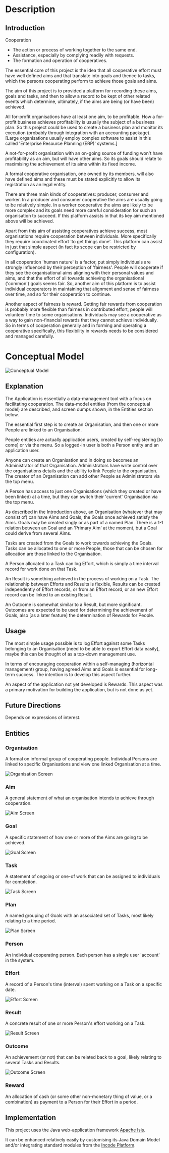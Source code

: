 

# Description

## Introduction

Cooperation

* The action or process of working together to the same end.
* Assistance, especially by complying readily with requests.
* The formation and operation of cooperatives.

The essential core of this project is the idea that all cooperative effort must have well defined aims and that translate into goals and thence to tasks, which the persons cooperating perform to achieve those goals and aims. 

The aim of this project is to provided a platform for recording these aims, goals and tasks, and then to allow a record to be kept of other related events which determine, ultimately, if the aims are being (or have been) achieved.

All for-profit organisations have at least one aim, to be profitable. How a for-profit business achieves profitability is usually the subject of a business plan. So this project could be used to create a business plan and monitor its execution (probably through integration with an accounting package). [Large organisations usually employ complex software to assist in this called 'Enterprise Resource Planning (ERP)' systems.]

A not-for-profit organisation with an on-going source of funding won't have profitability as an aim, but will have other aims. So its goals should relate to maximising the achievement of its aims within its fixed income.

A formal cooperative organisation, one owned by its members, will also have defined aims and these must be stated explicitly to allow its registration as an legal entity. 

There are three main kinds of cooperatives: producer, consumer and worker. In a producer and consumer cooperative the aims are usually going to be relatively simple. In a worker cooperative the aims are likely to be more complex and its goals need more careful consideration for such an organisation to succeed. If this platform assists in that its key aim mentioned above will be achieved.

Apart from this aim of assisting cooperatives achieve success, most organisations require cooperation between individuals. More specifically they require coordinated effort 'to get things done'. This platform can assist in just that simple aspect (in fact its scope can be restricted by configuration).

In all cooperation 'human nature' is a factor, put simply individuals are strongly influenced by their perception of 'fairness'. People will cooperate if they see the organisational aims aligning with their personal values and aims, and that the effort of all towards achieving the organisational ('common') goals seems fair. So, another aim of this platform is to assist individual cooperators in maintaining that alignment and sense of fairness over time, and so for their cooperation to continue.

Another aspect of fairness is reward. Getting fair rewards from cooperation is probably more flexible than fairness in contributed effort, people will volunteer time to some organisations. Individuals may see a cooperative as a way to gain non-financial rewards that they cannot achieve individually. So in terms of cooperation generally and in forming and operating a cooperative specifically, this flexibility in rewards needs to be considered and managed carefully.

# Conceptual Model

![Conceptual Model](https://github.com/stevecam62/cooperation/blob/master/module-base/documents/cooperation.png)


## Explanation

The Application is essentially a data-management tool with a focus on facilitating cooperation. The data-model entities (from the conceptual model) are described, and screen dumps shown, in the Entities section below.

The essential first step is to create an Organisation, and then one or more People are linked to an Organisation.  

People entities are actually application users, created by self-registering [to come] or via the menu. So a logged-in user is both a Person entity and an application user.

Anyone can create an Organisation and in doing so becomes an Administrator of that Organisation. Administrators have write control over the organisations details and the ability to link People to the organisation. The creator of an Organisation can add other People as Administrators via the top menu.

A Person has access to just one Organisations (which they created or have been linked) at a time, but they can switch their 'current' Organisation via the top menu.

As described in the Introduction above, an Organisation (whatever that may consist of) can have Aims and Goals, the Goals once achieved satisfy the Aims. Goals may be created singly or as part of a named Plan. There is a 1-1 relation between an Goal and an 'Primary Aim' at the moment, but a Goal could derive from several Aims.

Tasks are created from the Goals to work towards achieving the Goals. Tasks can be allocated to one or more People, those that can be chosen for allocation are those linked to the Organisation.

A Person allocated to a Task can log Effort, which is simply a time interval record for work done on that Task.

An Result is something achieved in the process of working on a Task. The relationship between Efforts and Results is flexible, Results can be created independently of Effort records, or from an Effort record, or an new Effort record can be linked to an existing Result.

An Outcome is somewhat similar to a Result, but more significant. Outcomes are expected to be used for determining the achievement of Goals, also [as a later feature] the determination of Rewards for People.

## Usage

The most simple usage possible is to log Effort against some Tasks belonging to an Organisation [need to be able to export Effort data easily], maybe this can be thought of as a top-down management use.

In terms of encouraging cooperation within a self-managing (horizontal management) group, having agreed Aims and Goals is essential for long-term success. The intention is to develop this aspect further.

An aspect of the application not yet developed is Rewards. This aspect was a primary motivation for building the application, but is not done as yet.

## Future Directions

Depends on expressions of interest.

## Entities

### Organisation

A formal on informal group of cooperating people. Individual Persons are linked to specific Organisations and view one linked Organisation at a time.

![Organisation Screen](https://github.com/stevecam62/cooperation/blob/master/module-base/images/screen/Organisation.png)

### Aim

A general statement of what an organisation intends to achieve through cooperation.

![Aim Screen](https://github.com/stevecam62/cooperation/blob/master/module-base/images/screen/Aim.png)

### Goal

A specific statement of how one or more of the Aims are going to be achieved.

![Goal Screen](https://github.com/stevecam62/cooperation/blob/master/module-base/images/screen/Goal.png)

### Task

A statement of ongoing or one-of work that can be assigned to individuals for completion.

![Task Screen](https://github.com/stevecam62/cooperation/blob/master/module-base/images/screen/Task.png)

### Plan

A named grouping of Goals with an associated set of Tasks, most likely relating to a time period.

![Plan Screen](https://github.com/stevecam62/cooperation/blob/master/module-base/images/screen/Plan.png)

### Person

An individual cooperating person. Each person has a single user 'account' in the system.

### Effort

A record of a Person's time (interval) spent working on a Task on a specific date.

![Effort Screen](https://github.com/stevecam62/cooperation/blob/master/module-base/images/screen/Effort.png)

### Result

A concrete result of one or more Person's effort working on a Task.

![Result Screen](https://github.com/stevecam62/cooperation/blob/master/module-base/images/screen/Result.png)

### Outcome

An achievement (or not) that can be related back to a goal, likely relating to several Tasks and Results.

![Outcome Screen](https://github.com/stevecam62/cooperation/blob/master/module-base/images/screen/Outcome.png)

### Reward

An allocation of cash (or some other non-monetary thing of value, or a combination) as payment to a Person for their Effort in a period.


## Implementation

This project uses the Java web-application framework [Apache Isis](http://isis.apache.org).

It can be enhanced relatively easily by customising its Java Domain Model and/or integrating standard modules from the [Incode Platform](http://platform.incode.org).



